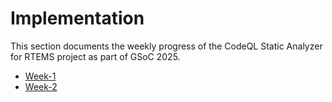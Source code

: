 # Implementation

This section documents the weekly progress of the CodeQL Static Analyzer for RTEMS project as part of GSoC 2025.

- [Week-1](./week-1.md)
- [Week-2](./week-2.md)

